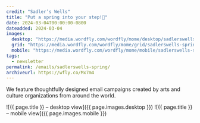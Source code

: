 ```yaml
---
credit: "Sadler’s Wells"
title: "Put a spring into your step!💮"
date: 2024-03-04T00:00:00-0800
dateadded: 2024-03-04
images:
  desktop: "https://media.wordfly.com/wordfly/mome/desktop/sadlerswells-spring.jpg"
  grid: "https://media.wordfly.com/wordfly/mome/grid/sadlerswells-spring.jpg"
  mobile: "https://media.wordfly.com/wordfly/mome/mobile/sadlerswells-spring.jpg"
tags:
  - newsletter
permalink: /emails/sadlerswells-spring/
archiveurl: https://wfly.co/Mx7m4
---
```

We feature thoughtfully designed email campaigns created by arts and culture organizations from around the world.

![{{ page.title }} – desktop view]({{ page.images.desktop }})
![{{ page.title }} – mobile view]({{ page.images.mobile }})
